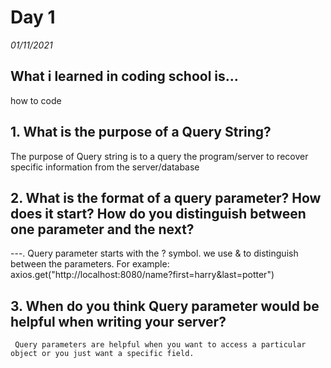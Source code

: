 # Day 1
_01/11/2021_

## What i learned in coding school is...
how to code

## 1. What is the purpose of a Query String?
   The purpose of Query string is to a query the program/server to recover specific information from the server/database

## 2. What is the format of a query parameter? How does it start? How do you distinguish between one parameter and the next?
---. Query parameter starts with the ? symbol. we use & to distinguish between the parameters.
For example:
axios.get("http://localhost:8080/name?first=harry&last=potter")

## 3. When do you think Query parameter would be helpful when writing your server?
     Query parameters are helpful when you want to access a particular object or you just want a specific field.
